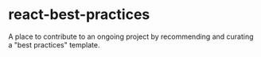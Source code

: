 # react-best-practices
A place to contribute to an ongoing project by recommending and curating a "best practices" template.
